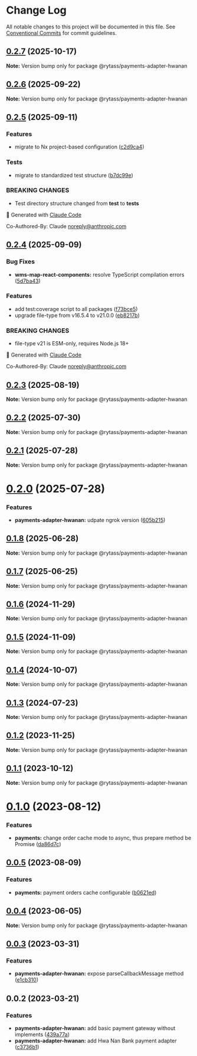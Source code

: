 # Change Log

All notable changes to this project will be documented in this file.
See [Conventional Commits](https://conventionalcommits.org) for commit guidelines.

## [0.2.7](https://github.com/Rytass/Utils/compare/@rytass/payments-adapter-hwanan@0.2.6...@rytass/payments-adapter-hwanan@0.2.7) (2025-10-17)

**Note:** Version bump only for package @rytass/payments-adapter-hwanan

## [0.2.6](https://github.com/Rytass/Utils/compare/@rytass/payments-adapter-hwanan@0.2.5...@rytass/payments-adapter-hwanan@0.2.6) (2025-09-22)

**Note:** Version bump only for package @rytass/payments-adapter-hwanan

## [0.2.5](https://github.com/Rytass/Utils/compare/@rytass/payments-adapter-hwanan@0.2.4...@rytass/payments-adapter-hwanan@0.2.5) (2025-09-11)

### Features

- migrate to Nx project-based configuration ([c2d9ca4](https://github.com/Rytass/Utils/commit/c2d9ca46c00ace42bcbf69300dcc43a7346cb9aa))

### Tests

- migrate to standardized test structure ([b7dc99e](https://github.com/Rytass/Utils/commit/b7dc99ef85f5951480dfdae6198cefa252c15423))

### BREAKING CHANGES

- Test directory structure changed from **test** to **tests**

🤖 Generated with [Claude Code](https://claude.ai/code)

Co-Authored-By: Claude <noreply@anthropic.com>

## [0.2.4](https://github.com/Rytass/Utils/compare/@rytass/payments-adapter-hwanan@0.2.3...@rytass/payments-adapter-hwanan@0.2.4) (2025-09-09)

### Bug Fixes

- **wms-map-react-components:** resolve TypeScript compilation errors ([5d7ba43](https://github.com/Rytass/Utils/commit/5d7ba43e430a507ed2b443287c97fb886cf83bd3))

### Features

- add test:coverage script to all packages ([f73bce5](https://github.com/Rytass/Utils/commit/f73bce52024d453755824fa6af784f13da50061f))
- upgrade file-type from v16.5.4 to v21.0.0 ([eb8217b](https://github.com/Rytass/Utils/commit/eb8217b76c4a0d74061f782c082fd4183961bb12))

### BREAKING CHANGES

- file-type v21 is ESM-only, requires Node.js 18+

🤖 Generated with [Claude Code](https://claude.ai/code)

Co-Authored-By: Claude <noreply@anthropic.com>

## [0.2.3](https://github.com/Rytass/Utils/compare/@rytass/payments-adapter-hwanan@0.2.2...@rytass/payments-adapter-hwanan@0.2.3) (2025-08-19)

**Note:** Version bump only for package @rytass/payments-adapter-hwanan

## [0.2.2](https://github.com/Rytass/Utils/compare/@rytass/payments-adapter-hwanan@0.2.1...@rytass/payments-adapter-hwanan@0.2.2) (2025-07-30)

**Note:** Version bump only for package @rytass/payments-adapter-hwanan

## [0.2.1](https://github.com/Rytass/Utils/compare/@rytass/payments-adapter-hwanan@0.2.0...@rytass/payments-adapter-hwanan@0.2.1) (2025-07-28)

**Note:** Version bump only for package @rytass/payments-adapter-hwanan

# [0.2.0](https://github.com/Rytass/Utils/compare/@rytass/payments-adapter-hwanan@0.1.8...@rytass/payments-adapter-hwanan@0.2.0) (2025-07-28)

### Features

- **payments-adapter-hwanan:** udpate ngrok version ([605b215](https://github.com/Rytass/Utils/commit/605b215cd78393925f483492b890075b1aa67be0))

## [0.1.8](https://github.com/Rytass/Utils/compare/@rytass/payments-adapter-hwanan@0.1.7...@rytass/payments-adapter-hwanan@0.1.8) (2025-06-28)

**Note:** Version bump only for package @rytass/payments-adapter-hwanan

## [0.1.7](https://github.com/Rytass/Utils/compare/@rytass/payments-adapter-hwanan@0.1.6...@rytass/payments-adapter-hwanan@0.1.7) (2025-06-25)

**Note:** Version bump only for package @rytass/payments-adapter-hwanan

## [0.1.6](https://github.com/Rytass/Utils/compare/@rytass/payments-adapter-hwanan@0.1.5...@rytass/payments-adapter-hwanan@0.1.6) (2024-11-29)

**Note:** Version bump only for package @rytass/payments-adapter-hwanan

## [0.1.5](https://github.com/Rytass/Utils/compare/@rytass/payments-adapter-hwanan@0.1.4...@rytass/payments-adapter-hwanan@0.1.5) (2024-11-09)

**Note:** Version bump only for package @rytass/payments-adapter-hwanan

## [0.1.4](https://github.com/Rytass/Utils/compare/@rytass/payments-adapter-hwanan@0.1.3...@rytass/payments-adapter-hwanan@0.1.4) (2024-10-07)

**Note:** Version bump only for package @rytass/payments-adapter-hwanan

## [0.1.3](https://github.com/Rytass/Utils/compare/@rytass/payments-adapter-hwanan@0.1.2...@rytass/payments-adapter-hwanan@0.1.3) (2024-07-23)

**Note:** Version bump only for package @rytass/payments-adapter-hwanan

## [0.1.2](https://github.com/Rytass/Utils/compare/@rytass/payments-adapter-hwanan@0.1.1...@rytass/payments-adapter-hwanan@0.1.2) (2023-11-25)

**Note:** Version bump only for package @rytass/payments-adapter-hwanan

## [0.1.1](https://github.com/Rytass/Utils/compare/@rytass/payments-adapter-hwanan@0.1.0...@rytass/payments-adapter-hwanan@0.1.1) (2023-10-12)

**Note:** Version bump only for package @rytass/payments-adapter-hwanan

# [0.1.0](https://github.com/Rytass/Utils/compare/@rytass/payments-adapter-hwanan@0.0.5...@rytass/payments-adapter-hwanan@0.1.0) (2023-08-12)

### Features

- **payments:** change order cache mode to async, thus prepare method be Promise ([da86d7c](https://github.com/Rytass/Utils/commit/da86d7cf414e11945144c9f104ad59660840c3f5))

## [0.0.5](https://github.com/Rytass/Utils/compare/@rytass/payments-adapter-hwanan@0.0.4...@rytass/payments-adapter-hwanan@0.0.5) (2023-08-09)

### Features

- **payments:** payment orders cache configurable ([b0621ed](https://github.com/Rytass/Utils/commit/b0621ed4c98ea1f54360c9b51b5599381a100e33))

## [0.0.4](https://github.com/Rytass/Utils/compare/@rytass/payments-adapter-hwanan@0.0.3...@rytass/payments-adapter-hwanan@0.0.4) (2023-06-05)

**Note:** Version bump only for package @rytass/payments-adapter-hwanan

## [0.0.3](https://github.com/Rytass/Utils/compare/@rytass/payments-adapter-hwanan@0.0.2...@rytass/payments-adapter-hwanan@0.0.3) (2023-03-31)

### Features

- **payments-adapter-hwanan:** expose parseCallbackMessage method ([e1cb310](https://github.com/Rytass/Utils/commit/e1cb31052f9977ec27a036903e0100abae721a91))

## 0.0.2 (2023-03-21)

### Features

- **payments-adapter-hwanan:** add basic payment gateway without implements ([439a77a](https://github.com/Rytass/Utils/commit/439a77a2c639ff31f71918b59c3a1f05c8f4e058))
- **payments-adapter-hwanan:** add Hwa Nan Bank payment adapter ([c3736b1](https://github.com/Rytass/Utils/commit/c3736b12655854f3313833f0b6e7a66c6f588ab2))

